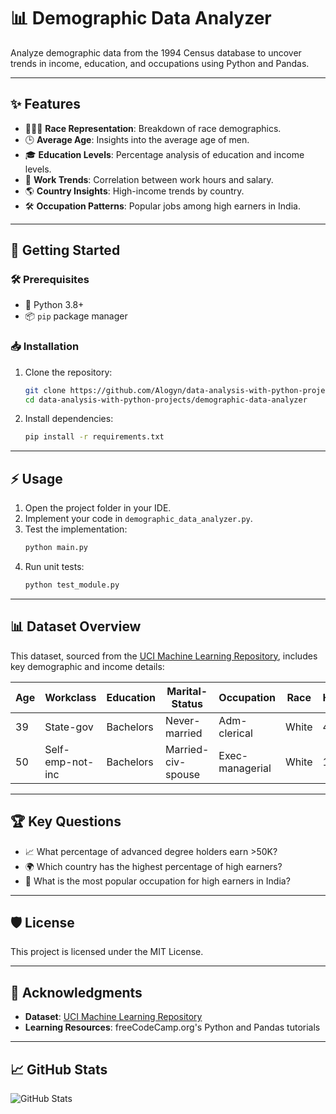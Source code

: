 # 📊 Demographic Data Analyzer

Analyze demographic data from the 1994 Census database to uncover trends in income, education, and occupations using Python and Pandas.

---

## ✨ Features

- 🧑‍🤝‍🧑 **Race Representation**: Breakdown of race demographics.
- 🕒 **Average Age**: Insights into the average age of men.
- 🎓 **Education Levels**: Percentage analysis of education and income levels.
- 💼 **Work Trends**: Correlation between work hours and salary.
- 🌎 **Country Insights**: High-income trends by country.
- 🛠 **Occupation Patterns**: Popular jobs among high earners in India.

---

## 🚀 Getting Started

### 🛠 Prerequisites
- 🐍 Python 3.8+
- 📦 `pip` package manager

### 📥 Installation

1. Clone the repository:
   ```bash
   git clone https://github.com/Alogyn/data-analysis-with-python-projects
   cd data-analysis-with-python-projects/demographic-data-analyzer
   ```
2. Install dependencies:
   ```bash
   pip install -r requirements.txt
   ```

---

## ⚡ Usage

1. Open the project folder in your IDE.
2. Implement your code in `demographic_data_analyzer.py`.
3. Test the implementation:
   ```bash
   python main.py
   ```
4. Run unit tests:
   ```bash
   python test_module.py
   ```

---

## 📊 Dataset Overview

This dataset, sourced from the [UCI Machine Learning Repository](https://archive.ics.uci.edu/ml/datasets/adult), includes key demographic and income details:

| Age | Workclass          | Education   | Marital-Status     | Occupation        | Race   | Hours/Week | Salary  |
|-----|--------------------|-------------|--------------------|-------------------|--------|------------|---------|
| 39  | State-gov          | Bachelors   | Never-married      | Adm-clerical      | White  | 40         | <=50K   |
| 50  | Self-emp-not-inc   | Bachelors   | Married-civ-spouse | Exec-managerial   | White  | 13         | <=50K   |

---

## 🏆 Key Questions

- 📈 What percentage of advanced degree holders earn >50K?
- 🌍 Which country has the highest percentage of high earners?
- 💼 What is the most popular occupation for high earners in India?

---

## 🛡 License

This project is licensed under the MIT License.

---

## 💬 Acknowledgments

- **Dataset**: [UCI Machine Learning Repository](https://archive.ics.uci.edu/ml/datasets/adult)
- **Learning Resources**: freeCodeCamp.org's Python and Pandas tutorials

---

## 📈 GitHub Stats

![GitHub Stats](https://github-readme-stats.vercel.app/api?username=Alogyn&show_icons=true&theme=radical)